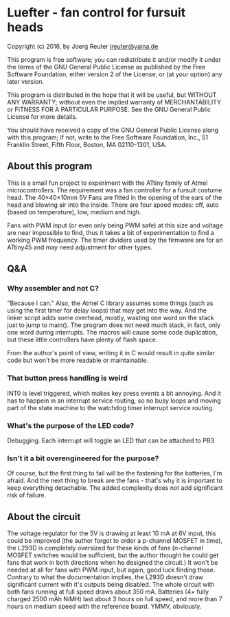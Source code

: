 # Luefter - fan control for fursuit heads

Copyright (c) 2016, by Joerg Reuter <jreuter@yaina.de>

This program is free software; you can redistribute it and/or
modify it under the terms of the GNU General Public License
as published by the Free Software Foundation; either version 2
of the License, or (at your option) any later version.

This program is distributed in the hope that it will be useful,
but WITHOUT ANY WARRANTY; without even the implied warranty of
MERCHANTABILITY or FITNESS FOR A PARTICULAR PURPOSE.  See the
GNU General Public License for more details.

You should have received a copy of the GNU General Public License
along with this program; if not, write to the Free Software
Foundation, Inc., 51 Franklin Street, Fifth Floor, Boston, MA  02110-1301, USA.

## About this program

This is a small fun project to experiment with the ATtiny family of Atmel microcontrollers. The requirement was a fan controller for a fursuit costume head. The 40×40×10mm 5V Fans are fitted in the opening of the ears of the head and blowing air into the inside. There are four speed modes: off, auto (based on temperature), low, medium and high.

Fans with PWM input (or even only being PWM safe) at this size and voltage are near impossible to find, thus it takes a bit of experimentation to find a working PWM frequency. The timer dividers used by the firmware are for an ATtiny45 and may need adjustment for other types.

## Q&A

### Why assembler and not C?

"Because I can." Also, the Atmel C library assumes some things (such as using the first timer for delay loops) that may get into the way.  And the linker script adds some overhead, mostly, wasting one word on the stack just to jump to main(). The program does not need much stack, in fact, only one word during interrupts. The macros will cause some code duplication, but these little controllers have plenty of flash space.

From the author's point of view, writing it in C would result in quite
similar code but won't be more readable or maintainable.

### That button press handling is weird

INT0 is level triggered, which makes key press events a bit annoying.  And it has to happein in an interrupt service routing, so no busy loops and moving part of the state machine to the watchdog timer interrupt service routing. 
 
### What's the purpose of the LED code?

Debugging. Each interrupt will toggle an LED that can be attached to PB3

### Isn't it a bit overengineered for the purpose?

Of course, but the first thing to fail will be the fastening for the batteries, I'm afraid. And the next thing to break are the fans - that's why it is important to keep everything detachable. The added complexity does not add significant risk of failure. 
## About the circuit ##

The voltage regulator for the 5V is drawing at least 10 mA at 6V input, this could be improved (the author forgot to order a p-channel MOSFET in time), the L293D is completely oversized for these kinds of fans (n-channel MOSFET switches would be sufficient, but the author thought he could get fans that work in both directions when he designed the circuit.) It won't be needed at all for fans with PWM input, but again, good luck finding those. Contrary to what the documentation implies, the L293D doesn't draw significant current with it's outputs being disabled. The whole circuit with both fans running at full speed draws about 350 mA. Batteries (4× fully charged 2500 mAh NiMH) last about 3 hours on full speed, and more than 7 hours on medium speed with the reference board. YMMV, obviously.

